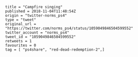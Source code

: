```
title = "Campfire singing"
published = 2018-11-04T11:48:54Z
origin = "twitter-norms_ps4"
type = "tweet"
original_url = "https://twitter.com/norms_ps4/status/1059049846504599552"
twitter_account = "norms_ps4"
tweet_id = "1059049846504599552"
retweets = 1
favourites = 0
tag = [ "ps4share", "red-dead-redemption-2",]
```

<p class='image'><img src='https://mnf.m17s.net/2018/11/04/DrKAOJHX0AAWcZe.jpg' alt=''></p>

